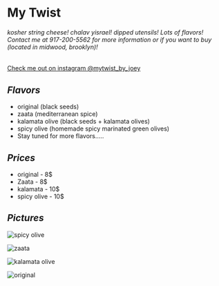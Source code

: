 #                My Twist

###### kosher string cheese! chalav yisrael! dipped utensils! Lots of flavors! Contact me at 917-200-5562 for more information or if you want to buy (located in midwood, brooklyn)!
[Check me out on instagram @mytwist_by_joey](https://www.instagram.com/mytwist_by_joey/)

## _**Flavors**_
- original (black seeds)
- zaata (mediterranean spice)
- kalamata olive (black seeds + kalamata olives)
- spicy olive (homemade spicy marinated green olives)
- Stay tuned for more flavors.....

## _**Prices**_
- original - 8$
- Zaata - 8$
- kalamata - 10$
- spicy olive - 10$

## _**Pictures**_

![spicy olive](https://scontent-lga3-1.cdninstagram.com/t51.2885-15/e35/15276521_1505741586120954_8613649962594467840_n.jpg?ig_cache_key=MTM5OTU4NzE4MDM1MTcxODM2OA%3D%3D.2)

![zaata](https://scontent-lga3-1.cdninstagram.com/t51.2885-15/e35/15534794_247408582344840_5561106389092270080_n.jpg?ig_cache_key=MTQwNDAzNDMxMjkyODM4MTg2NA%3D%3D.2)

![kalamata olive](https://scontent-lga3-1.cdninstagram.com/t51.2885-15/e35/14624582_1793014197623908_4160882321144152064_n.jpg?ig_cache_key=MTM4MjkzNDE2MTM1MDQ2NzU5Nw%3D%3D.2)

![original](https://scontent-lga3-1.cdninstagram.com/t51.2885-15/sh0.08/e35/p750x750/14733313_183553262051244_3982097517104857088_n.jpg?ig_cache_key=MTM2NjIxNjI1MDQxMDA2MDEwMQ%3D%3D.2)

